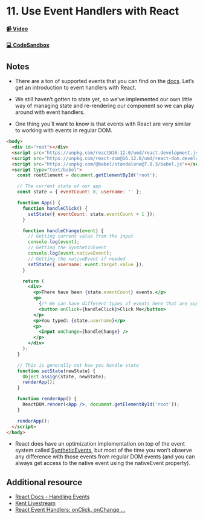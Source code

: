 # 11. Use Event Handlers with React

#### [📹 Video](https://egghead.io/lessons/react-v2-11-use-event-handlers-with-react?pl=a-beginners-guide-to-react-v2-6c4d)

#### [💻 CodeSandbox](https://codesandbox.io/s/github/kentcdodds/beginners-guide-to-react/tree/codesandbox/11-event-handlers?from-embed)

## Notes

- There are a ton of supported events that you can find on the [docs](https://reactjs.org/docs/handling-events.html). Let’s get an introduction to event handlers with React.

- We still haven’t gotten to state yet, so we’ve implemented our own little way of managing state and re-rendering our component so we can play around with event handlers.

- One thing you’ll want to know is that events with React are very similar to working with events in regular DOM.

```html
<body>
  <div id="root"></div>
  <script src="https://unpkg.com/react@16.12.0/umd/react.development.js"></script>
  <script src="https://unpkg.com/react-dom@16.12.0/umd/react-dom.development.js"></script>
  <script src="https://unpkg.com/@babel/standalone@7.8.3/babel.js"></script>
  <script type="text/babel">
    const rootElement = document.getElementById('root');

    // The current state of our app
    const state = { eventCount: 0, username: '' };

    function App() {
      function handleClick() {
        setState({ eventCount: state.eventCount + 1 });
      }

      function handleChange(event) {
        // Getting current value from the input
        console.log(event);
        // Getting the SyntheticEvent
        console.log(event.nativeEvent);
        // Getting the nativeEvent if needed
        setState({ username: event.target.value });
      }

      return (
        <div>
          <p>There have been {state.eventCount} events.</p>
          <p>
            {/* We can have different types of events here that are supported by React: https://reactarmory.com/guides/react-events-cheatsheet */}
            <button onClick={handleClick}>Click Me</button>
          </p>
          <p>You typed: {state.username}</p>
          <p>
            <input onChange={handleChange} />
          </p>
        </div>
      );
    }

    // This is generally not how you handle state
    function setState(newState) {
      Object.assign(state, newState);
      renderApp();
    }

    function renderApp() {
      ReactDOM.render(<App />, document.getElementById('root'));
    }

    renderApp();
  </script>
</body>
```

- React does have an optimization implementation on top of the event system called [SyntheticEvents](https://reactjs.org/docs/events.html), but most of the time you won’t observe any difference with those events from regular DOM events (and you can always get access to the native event using the nativeEvent property).

## Additional resource

- [React Docs - Handling Events](https://reactjs.org/docs/handling-events.html)
- [Kent Livestream](https://www.youtube.com/watch?v=WqFlnolg7mo)
- [React Event Handlers: onClick, onChange ...](https://www.robinwieruch.de/react-event-handler)
